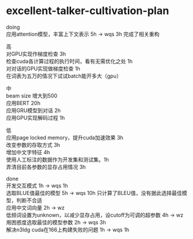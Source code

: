 # excellent-talker-cultivation-plan
doing  
应用attention模型，丰富上下文表示 5h -> wqs  3h 完成了相关重构  

高  
对GPU实现作梯度检查 3h  
检查cuda各计算过程的执行时间，看有无需优化之处 1h  
对对话的GPU实现做梯度检查 1h  
在词表为五万的情况下试试batch能开多大（gpu）

中  
beam size 增大到500  
应用BERT 20h  
应用GRU模型到对话 2h  
应用GPU实现解码过程 1h  
  
低  
应用page locked memory，提升cuda加速效果 3h  
改变参数的存取方式 3h  
增加中文字特征 4h  
使用人工标注的数据作为开发集和测试集。1h  
弄清目前各参数的显存占用情况 3h  

done  
开发交互模式 1h -> wqs 1h  
选取BLUE值最佳的模型 5h -> wqs 10h 只计算了BLEU值，没有据此选择最佳模型，判断不合适  
应用中文词向量 2h -> wz  
低频词设置为unknown，以减少显存占用，设cutoff为可调的超参数 4h -> wz  
用困惑度选取最佳的模型参数 2h -> wqs  3h  
解决n3ldg cuda在166上构建失败的问题 1h -> wqs 1h  
